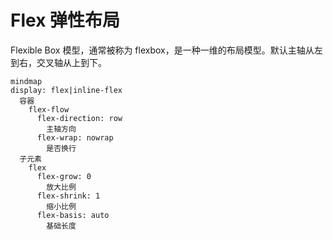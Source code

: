 # Flex 弹性布局

Flexible Box 模型，通常被称为 flexbox，是一种一维的布局模型。默认主轴从左到右，交叉轴从上到下。

```mermaid
mindmap
display: flex|inline-flex
  容器
    flex-flow
      flex-direction: row
        主轴方向
      flex-wrap: nowrap
        是否换行
  子元素
    flex
      flex-grow: 0
        放大比例
      flex-shrink: 1
        缩小比例
      flex-basis: auto
        基础长度
```
